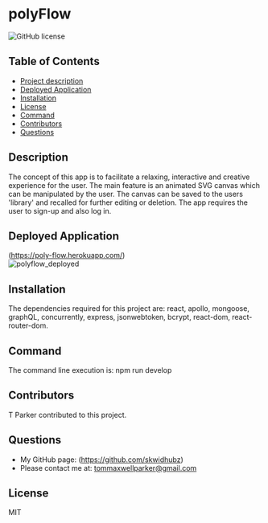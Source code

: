 
# polyFlow
![GitHub license](https://img.shields.io/badge/license-MIT-blue)          
## Table of Contents                      
- [Project description](#description)
- [Deployed Application](#deployed)
- [Installation](#installation)
- [License](#license)
- [Command](#command)
- [Contributors](#contributors)
- [Questions](#questions)
## Description
The concept of this app is to facilitate a relaxing, interactive and creative experience for the user. The main feature is an animated SVG canvas which can be manipulated by the user. The canvas can be saved to the users 'library' and recalled for further editing or deletion. The app requires the user to sign-up and also log in.
## Deployed Application
(https://poly-flow.herokuapp.com/)
<br>
![polyflow_deployed](https://github.com/skwidhubz/poly-flow/assets/81959922/a2d25a6e-5660-4b88-90bc-514f583d415e)
<br>
## Installation
The dependencies required for this project are: react, apollo, mongoose, graphQL, concurrently, express, jsonwebtoken, bcrypt, react-dom, react-router-dom.
## Command
The command line execution is: npm run develop 
## Contributors
T Parker contributed to this project.
## Questions
- My GitHub page: (https://github.com/skwidhubz)
- Please contact me at: tommaxwellparker@gmail.com
## License
MIT


